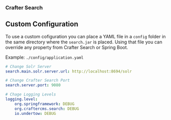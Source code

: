 ### Crafter Search 

## Custom Configuration

To use a custom cofiguration you can place a YAML file in a `config` folder in
the same directory where the `search.jar` is placed.
Using that file you can override any property from Crafter Search or Spring Boot.

Example: `./config/application.yaml`

```YAML
# Change Solr Server
search.main.solr.server.url: http://localhost:8694/solr

# Change Crafter Search Port
search.server.port: 9080

# Chage Logging Levels
logging.level:
	org.springframework: DEBUG
	org.craftercms.search: DEBUG
	io.undertow: DEBUG
```

